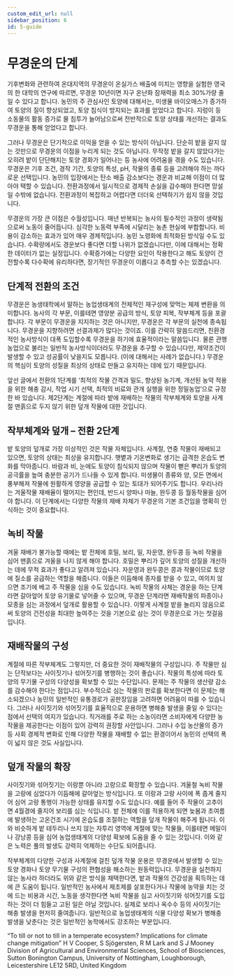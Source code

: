 ```yaml
---
custom_edit_url: null
sidebar_position: 6
id: 5-guide
---
```


# 무경운의 단계

 기후변화와 관련하여 온대지역의 무경운이 온실가스 배출에 미치는 영향을 실험한 영국의 한 대학의 연구에 따르면, 무경운 10년이면 지구 온난화 잠재력을 최소 30%가량 줄일 수 있다고 합니다. 농민의 주 관심사인 토양에 대해서는, 미생물 바이오매스가 증가하여 토양의 질이 향상되었고, 토양 침식이 방지되는 효과를 얻었다고 합니다. 지렁이 등 소동물의 활동 증가로 물 침투가 늘어남으로써 전반적으로 토양 상태를 개선하는 결과도 무경운을 통해 얻었다고 합니다.

 그러나 무경운은 단기적으로 이익을 얻을 수 있는 방식이 아닙니다. 단순히 밭을 갈지 않는 것만으로 무경운의 이점을 누리게 되는 것도 아닙니다. 무작정 밭을 갈지 않았다가는 오히려 밭이 단단해지는 토양 경화가 일어나는 등 농사에 어려움을 겪을 수도 있습니다. 무경운은 기후 조건, 경작 기간, 토양의 특성, pH, 작물의 종류 등을 고려해야 하는 까다로운 선택입니다. 농민의 입장에서는 탄소 배출 감소보다는 경운과 비교해 이점이 더 많아야 택할 수 있습니다. 전환과정에서 일시적으로 경제적 손실을 감수해야 한다면 망설일 수밖에 없습니다. 전환과정이 복잡하고 어렵다면 더더욱 선택하기가 쉽지 않을 것입니다.

 무경운의 가장 큰 이점은 수월성입니다. 매년 반복되는 농사의 필수적인 과정이 생략됨으로써 노동이 줄어듭니다. 심각한 노동력 부족에 시달리는 농촌 현실에 부합합니다. 비용이 감소하는 효과가 있어 매우 경제적입니다. 농민 노령화에 최적화된 방식일 수도 있습니다. 수확량에서도 경운보다 좋다면 더할 나위가 없겠습니다만, 이에 대해서는 정확한 데이터가 없는 실정입니다. 수확증가에는 다양한 요인이 작용한다고 해도 토양이 건전할수록 다수확에 유리하다면, 장기적인 무경운이 이롭다고 추측할 수는 있겠습니다. 

## 단계적 전환의 조건

 무경운은 농생태학에서 말하는 농업생태계의 전체적인 재구성에 맞먹는 체제 변환을 의미합니다. 농사의 각 부문, 이를테면 영양분 공급의 방식, 토양 피복, 작부체계 등을 포괄합니다. 각 부문이 무경운을 지지하는 것은 아니지만, 무경운은 각 부문의 실천에 종속됩니다. 무경운을 지향하려면 선결과제가 많다는 것이죠. 이를 간략히 말씀드리면, 친환경적인 농사방식이 대폭 도입할수록 무경운을 하기에 효율적이라는 말씀입니다. 물론 관행농업으로 불리는 일반적 농사방식이더라도 무경운을 추구할 수 있습니다만, 제약조건이 발생할 수 있고 성공률이 낮을지도 모릅니다. (이에 대해서는 사례가 없습니다.) 무경운의 핵심이 토양의 성질을 최상의 상태로 만들고 유지하는 데에 있기 때문입니다.

 앞선 글에서 전환의 1단계를 ‘최적의 작물 간격과 밀도, 향상된 농기계, 개선된 농약 적용을 위한 해충 감시, 작업 시기 선택, 최적의 비료와 관개 실행을 위한 정밀농업’으로 규정한 바 있습니다. 제2단계는 계절에 따라 밭에 재배하는 작물의 작부체계와 토양을 사계절 맨흙으로 두지 않기 위한 덮개 작물에 대한 것입니다.

## 작부체계와 덮개 – 전환 2단계

 밭 토양의 덮개로 가장 이상적인 것은 작물 자체입니다. 사계절, 연중 작물이 재배되고 있으면, 토양의 상태는 최상을 유지합니다. 햇볕과 기온변화로 생기는 급격한 온습도 변화를 막아줍니다. 바람과 비, 눈에도 토양이 침식되지 않으며 작물이 뻗은 뿌리가 토양의 공극률을 높여 충분한 공기가 드나들 수 있게 합니다. 미생물이 종류와 양, 모든 면에서 풍부해져 작물에 원활하게 영양을 공급할 수 있는 토대가 되어주기도 합니다. 우리나라는 겨울작물 재배율이 떨어지는 편인데, 반드시 양파나 마늘, 완두콩 등 월동작물을 심어야 합니다. 이 단계에서는 다양한 작물의 재배 자체가 무경운의 기본 조건임을 명확히 인식하는 것이 중요합니다.

## 녹비 작물

 겨울 재배가 불가능할 때에는 밭 전체에 호밀, 보리, 밀, 자운영, 완두콩 등 녹비 작물을 심어 맨흙으로 겨울을 나지 않게 해야 합니다. 호밀은 뿌리가 깊어 토양의 성질을 개선하는 데에 무척 효과가 좋다고 알려져 있습니다. 자운영과 완두콩은 콩과 작물이므로 토양에 질소를 공급하는 역할을 해줍니다. 이들은 이듬해에 종자를 받을 수 있고, 여의치 않으면 조기에 베고 주 작물을 심을 수도 있습니다. 녹비 작물의 사체는 경운을 하는 단계라면 갈아엎어 토양 유기물로 넣어줄 수 있으며, 무경운 단계라면 재배작물의 파종이나 모종을 심는 과정에서 덮개로 활용할 수 있습니다. 이렇게 사계절 밭을 놀리지 않음으로써 토양의 건전성을 최대한 높여주는 것을 기본으로 삼는 것이 무경운으로 가는 첫걸음입니다.      

## 재배작물의 구성

 계절에 따른 작부체계도 그렇지만, 더 중요한 것이 재배작물의 구성입니다. 주 작물만 심는 단작보다는 사이짓기나 섞어짓기를 병행하는 것이 좋습니다. 작물의 특성에 따라 토양의 무기물 구성의 다양성을 확보할 수 있는 수단입니다. 문제는 주 작물의 생산량 감소를 감수해야 한다는 점입니다. 부수적으로 심는 작물의 판로를 확보한다면 이 문제는 해소되겠으나 농민의 일반적인 유통경로가 공판장임을 고려하면 어려움이 따를 수 있습니다. 그러나 사이짓기와 섞어짓기를 효율적으로 운용하면 병해충 발생을 줄일 수 있다는 점에서 선택의 여지가 있습니다. 직거래를 주로 하는 소농이라면 소비자에게 다양한 농작물을 제공한다는 이점이 있어 강력히 권장할 사안입니다. 그러나 수입 농산물의 증가 등 사회 경제적 변화로 인해 다양한 작물을 재배할 수 없는 환경이어서 농민의 선택의 폭이 넓지 않은 것도 사실입니다.   

## 덮개 작물의 확장

 사이짓기와 섞어짓기는 이랑뿐 아니라 고랑으로 확장할 수 있습니다. 겨울철 녹비 작물을 고랑에 심었다가 이듬해에 갈아엎는 방식입니다. 또 이랑과 고랑 사이에 폭 좁게 줄지어 심어 고랑 통행이 가능한 상태를 유지할 수도 있습니다. 예를 들어 주 작물이 고추이면 4월경에 줄지어 보리를 심는 식입니다. 밭 전체에 이를 적용하게 되면 늦봄과 초여름에 발생하는 고온건조 시기에 온습도를 조절하는 역할을 덮개 작물이 해주게 됩니다. 이와 비슷하게 밭 테두리나 쓰지 않는 자투리 영역에 계절에 맞는 작물들, 이를테면 메밀이나 강낭콩 등을 심어 농업생태계의 다양성 확보에 도움을 줄 수 있는 것입니다. 이와 같은 노력은 풀의 발생도 강력히 억제하는 수단도 되어줍니다.

 작부체계의 다양한 구성과 사계절에 걸친 덮개 작물 운용은 무경운에서 발생할 수 있는 토양 경화나 토양 무기물 구성의 편협성을 해소하는 원동력입니다. 무경운을 실천하지 않는 농사라 하더라도 위와 같은 방식을 채택한다면, 밭과 작물의 건강성을 획득하는 데에 큰 도움이 됩니다. 일반적인 농사에서 제초제를 살포한다거나 작물에 농약을 치는 것에 드는 비용과 시간, 노동을 생각한다면 녹비 작물을 심고 사이짓기와 섞어짓기를 도입하는 것이 더 힘들고 고된 일은 아닐 것입니다. 실제로 보리나 옥수수 등의 사이짓기는 해충 발생을 현저히 줄여줍니다. 일반적으로 농업생태계의 식물 다양성 확보가 병해충 발생을 낮춘다는 것은 일반적인 농학에서도 강조하는 부분입니다.          

“To till or not to till in a temperate ecosystem? Implications for climate change mitigation” H V Cooper, S Sjögersten, R M Lark and S J Mooney Division of Agricultural and Environmental Sciences, School of Biosciences, Sutton Bonington Campus, University of Nottingham, Loughborough, Leicestershire LE12 5RD, United Kingdom